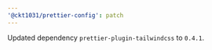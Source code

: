 ```yaml
---
'@ckt1031/prettier-config': patch
---
```


Updated dependency `prettier-plugin-tailwindcss` to `0.4.1`.
